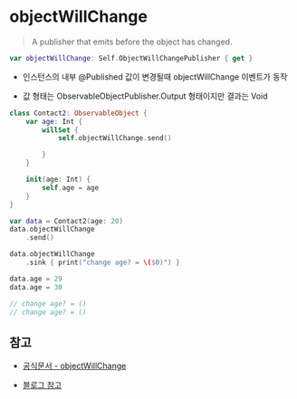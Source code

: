 # objectWillChange

> A publisher that emits before the object has changed.

```swift
var objectWillChange: Self.ObjectWillChangePublisher { get }
```

- 인스턴스의 내부 @Published 값이 변경될때 objectWillChange 이벤트가 동작

- 값 형태는 ObservableObjectPublisher.Output 형태이지만 결과는 Void

```swift
class Contact2: ObservableObject {
    var age: Int {
        willSet {
            self.objectWillChange.send()

        }
    }

    init(age: Int) {
        self.age = age
    }
}

var data = Contact2(age: 20)
data.objectWillChange
    .send()

data.objectWillChange
    .sink { print("change age? = \($0)") }

data.age = 29
data.age = 30

// change age? = ()
// change age? = ()
```

## 참고

- [공식문서 - objectWillChange](https://developer.apple.com/documentation/combine/observableobject/objectwillchange-2oa5v)

- [블로그 참고](https://ios-development.tistory.com/1115)
